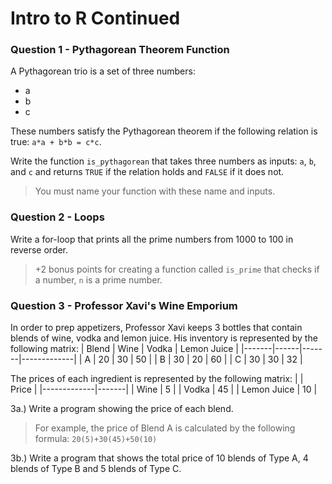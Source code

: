 # Intro to R Continued

### Question 1 - Pythagorean Theorem Function
A Pythagorean trio is a set of three numbers:

* a
* b 
* c 

These numbers satisfy the Pythagorean theorem if the following relation is true: `a*a + b*b = c*c`.

Write the function `is_pythagorean` that takes three numbers as inputs: `a`, `b`, and `c` and returns `TRUE` if the relation holds and `FALSE` if it does not.

> You must name your function with these name and inputs.

### Question 2 - Loops
Write a for-loop that prints all the prime numbers from 1000 to 100 in reverse order.

> +2 bonus points for creating a function called `is_prime` that checks if a number, `n` is a prime number.

### Question 3 - Professor Xavi's Wine Emporium
In order to prep appetizers, Professor Xavi keeps 3 bottles that contain blends of wine, vodka and lemon juice. His inventory is represented by the following matrix:
| Blend | Wine | Vodka | Lemon Juice |
|-------|------|-------|-------------|
| A     | 20   | 30    | 50          |
| B     | 30   | 20    | 60          |
| C     | 30   | 30    | 32          |

The prices of each ingredient is represented by the following matrix:
|             | Price |
|-------------|-------|
| Wine        | 5     |
| Vodka       | 45    |
| Lemon Juice | 10    |

3a.) Write a program showing the price of each blend.

> For example, the price of Blend A is calculated by the following formula: `20(5)+30(45)+50(10)`

3b.) Write a program that shows the total price of 10 blends of Type A, 4 blends of Type B and 5 blends of Type C.
